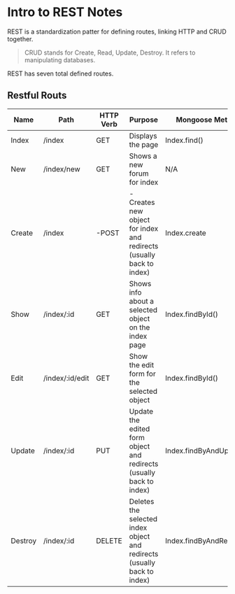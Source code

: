 # Intro to REST Notes

REST is a standardization patter for defining routes, linking HTTP and CRUD together.

> CRUD stands for Create, Read, Update, Destroy. It refers to manipulating databases.

REST has seven total defined routes.

## Restful Routs

| Name | Path | HTTP Verb | Purpose | Mongoose Method |
| --- | --- | --- | --- | --- | 
| Index | /index | GET | Displays the page| Index.find() |
| New | /index/new | GET | Shows a new forum for index| N/A |
| Create | /index |-POST |-Creates new object for index and redirects (usually back to index)| Index.create |
| Show | /index/:id | GET | Shows info about a selected object on the index page | Index.findById() |
| Edit | /index/:id/edit | GET | Show the edit form for the selected object | Index.findById() |
| Update | /index/:id | PUT | Update the edited form object and redirects (usually back to index) | Index.findByAndUpdate() |
| Destroy | /index/:id | DELETE | Deletes the selected index object and redirects (usually back to index) | Index.findByAndRemove() | 
